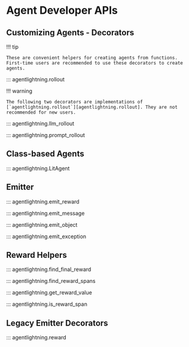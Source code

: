 # Agent Developer APIs

## Customizing Agents - Decorators

!!! tip

    These are convenient helpers for creating agents from functions. First-time users are recommended to use these decorators to create agents.

::: agentlightning.rollout

!!! warning

    The following two decorators are implementations of [`agentlightning.rollout`][agentlightning.rollout]. They are not recommended for new users.

::: agentlightning.llm_rollout

::: agentlightning.prompt_rollout

## Class-based Agents

::: agentlightning.LitAgent

## Emitter

::: agentlightning.emit_reward

::: agentlightning.emit_message

::: agentlightning.emit_object

::: agentlightning.emit_exception

## Reward Helpers

::: agentlightning.find_final_reward

::: agentlightning.find_reward_spans

::: agentlightning.get_reward_value

::: agentlightning.is_reward_span

## Legacy Emitter Decorators

::: agentlightning.reward

